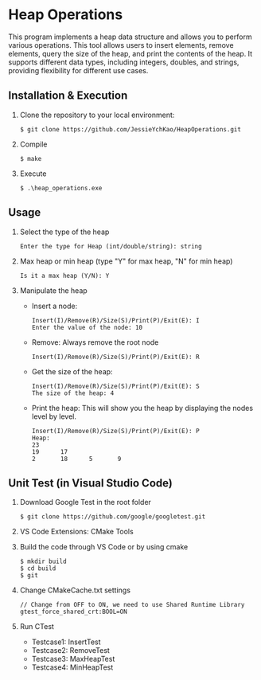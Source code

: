 # Heap Operations
This program implements a heap data structure and allows you to perform various operations. This tool allows users to insert elements, remove elements, query the size of the heap, and print the contents of the heap. It supports different data types, including integers, doubles, and strings, providing flexibility for different use cases.

## Installation & Execution

1. Clone the repository to your local environment:

    ```
    $ git clone https://github.com/JessieYchKao/HeapOperations.git
    ```

2. Compile
    ```
    $ make
    ```

3. Execute
    ```
    $ .\heap_operations.exe
    ```

## Usage

1. Select the type of the heap
    ```
    Enter the type for Heap (int/double/string): string
    ```
2. Max heap or min heap (type "Y" for max heap, "N" for min heap)
    ```
    Is it a max heap (Y/N): Y
    ```
3. Manipulate the heap

    -  Insert a node:
        ```
        Insert(I)/Remove(R)/Size(S)/Print(P)/Exit(E): I
        Enter the value of the node: 10
        ```
    -  Remove: Always remove the root node
        ```
        Insert(I)/Remove(R)/Size(S)/Print(P)/Exit(E): R
        ```
    -  Get the size of the heap: 
        ```
        Insert(I)/Remove(R)/Size(S)/Print(P)/Exit(E): S
        The size of the heap: 4
        ```
    -  Print the heap: This will show you the heap by displaying the nodes level by level.
        ```
        Insert(I)/Remove(R)/Size(S)/Print(P)/Exit(E): P
        Heap: 
        23
        19      17
        2       18      5       9
        ```
## Unit Test (in Visual Studio Code)
1. Download Google Test in the root folder
    ```
    $ git clone https://github.com/google/googletest.git
    ```
2. VS Code Extensions: CMake Tools

3. Build the code through VS Code or by using cmake
    ```
    $ mkdir build
    $ cd build
    $ git
    ```
4. Change CMakeCache.txt settings
    ```
    // Change from OFF to ON, we need to use Shared Runtime Library
    gtest_force_shared_crt:BOOL=ON
    ```

5. Run CTest
    - Testcase1: InsertTest
    - Testcase2: RemoveTest
    - Testcase3: MaxHeapTest
    - Testcase4: MinHeapTest
